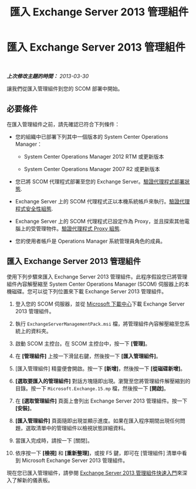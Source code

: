 ﻿---
title: 匯入 Exchange Server 2013 管理組件
TOCTitle: 匯入 Exchange Server 2013 管理組件
ms:assetid: dc929928-61b8-448b-9ae5-d3fa73a18ee9
ms:mtpsurl: https://technet.microsoft.com/zh-tw/library/Dn195914(v=EXCHG.150)
ms:contentKeyID: 53276432
ms.date: 08/29/2014
mtps_version: v=EXCHG.150
ms.translationtype: HT
---

# 匯入 Exchange Server 2013 管理組件

 

_**上次修改主題的時間：** 2013-03-30_

讓我們從匯入管理組件到您的 SCOM 部署中開始。

## 必要條件

在匯入管理組件之前，請先確認已符合下列條件：

  - 您的組織中已部署下列其中一個版本的 System Center Operations Manager：
    
      - System Center Operations Manager 2012 RTM 或更新版本
    
      - System Center Operations Manager 2007 R2 或更新版本

  - 您已將 SCOM 代理程式部署至您的 Exchange Server。[驗證代理程式部署狀態](procedures-related-to-deployment.md).

  - Exchange Server 上的 SCOM 代理程式正以本機系統帳戶來執行。[驗證代理程式安全性組態](procedures-related-to-deployment.md).

  - Exchange Server 上的 SCOM 代理程式已設定作為 Proxy，並且探索其他電腦上的受管理物件。[驗證代理程式 Proxy 組態](procedures-related-to-deployment.md).

  - 您的使用者帳戶是 Operations Manager 系統管理員角色的成員。

## 匯入 Exchange Server 2013 管理組件

使用下列步驟來匯入 Exchange Server 2013 管理組件。此程序假設您已將管理組件內容解壓縮至 System Center Operations Manager (SCOM) 伺服器上的本機磁碟。您可以從下列位置來下載 Exchange Server 2013 管理組件。

1.  登入您的 SCOM 伺服器，並從 [Microsoft 下載中心](http://go.microsoft.com/fwlink/p/?linkid=268587)下載 Exchange Server 2013 管理組件。

2.  執行 `ExchangeServerManagementPack.msi` 檔，將管理組件內容解壓縮至您系統上的資料夾。

3.  啟動 SCOM 主控台。在 SCOM 主控台中，按一下 **\[管理\]**。

4.  在 **\[管理組件\]** 上按一下滑鼠右鍵，然後按一下 **\[匯入管理組件\]**。

5.  \[匯入管理組件\] 精靈便會開啟。按一下 **\[新增\]**，然後按一下 **\[從磁碟新增\]**。

6.  **\[選取要匯入的管理組件\]** 對話方塊隨即出現。瀏覽至您將管理組件解壓縮到的目錄。按一下 `Microsoft.Exchange.15.mp` 檔，然後按一下 **\[開啟\]**。

7.  在 **\[選取管理組件\]** 頁面上會列出 Exchange Server 2013 管理組件。按一下 **\[安裝\]**。

8.  **\[匯入管理組件\]** 頁面隨即出現並顯示進度。如果在匯入程序期間出現任何問題，選取清單中的管理組件以檢視狀態詳細資料。

9.  當匯入完成時，請按一下 \[關閉\]。

10. 依序按一下 **\[檢視\]** 和 **\[重新整理\]**，或按 F5 鍵，即可在 \[管理組件\] 清單中看到 Microsoft Exchange Server 2013 管理組件。

現在您已匯入管理組件，請參閱 [Exchange Server 2013 管理組件快速入門](getting-started-with-exchange-server-2013-management-pack.md)來深入了解新的儀表板。


